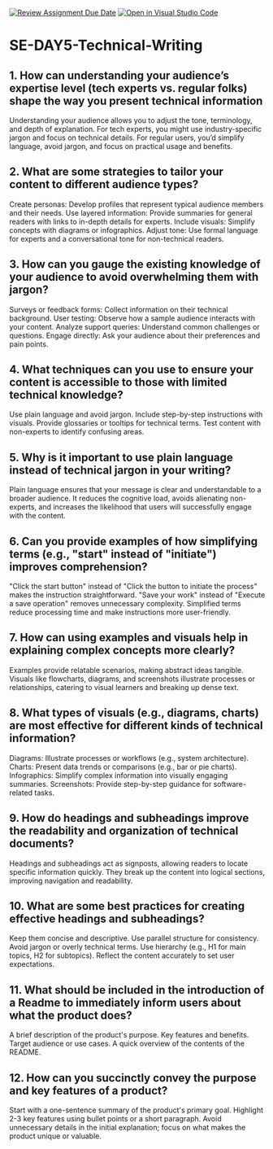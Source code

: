 [![Review Assignment Due Date](https://classroom.github.com/assets/deadline-readme-button-22041afd0340ce965d47ae6ef1cefeee28c7c493a6346c4f15d667ab976d596c.svg)](https://classroom.github.com/a/zsAR-pyY)
[![Open in Visual Studio Code](https://classroom.github.com/assets/open-in-vscode-2e0aaae1b6195c2367325f4f02e2d04e9abb55f0b24a779b69b11b9e10269abc.svg)](https://classroom.github.com/online_ide?assignment_repo_id=17213411&assignment_repo_type=AssignmentRepo)
# SE-DAY5-Technical-Writing
## 1. How can understanding your audience’s expertise level (tech experts vs. regular folks) shape the way you present technical information
Understanding your audience allows you to adjust the tone, terminology, and depth of explanation. For tech experts, you might use industry-specific jargon and focus on technical details. For regular users, you’d simplify language, avoid jargon, and focus on practical usage and benefits.

## 2. What are some strategies to tailor your content to different audience types?
Create personas: Develop profiles that represent typical audience members and their needs.
Use layered information: Provide summaries for general readers with links to in-depth details for experts.
Include visuals: Simplify concepts with diagrams or infographics.
Adjust tone: Use formal language for experts and a conversational tone for non-technical readers.

## 3. How can you gauge the existing knowledge of your audience to avoid overwhelming them with jargon?
Surveys or feedback forms: Collect information on their technical background.
User testing: Observe how a sample audience interacts with your content.
Analyze support queries: Understand common challenges or questions.
Engage directly: Ask your audience about their preferences and pain points.

## 4. What techniques can you use to ensure your content is accessible to those with limited technical knowledge?
Use plain language and avoid jargon.
Include step-by-step instructions with visuals.
Provide glossaries or tooltips for technical terms.
Test content with non-experts to identify confusing areas.

## 5. Why is it important to use plain language instead of technical jargon in your writing?
Plain language ensures that your message is clear and understandable to a broader audience. It reduces the cognitive load, avoids alienating non-experts, and increases the likelihood that users will successfully engage with the content.

## 6. Can you provide examples of how simplifying terms (e.g., "start" instead of "initiate") improves comprehension?
"Click the start button" instead of "Click the button to initiate the process" makes the instruction straightforward.
"Save your work" instead of "Execute a save operation" removes unnecessary complexity.
Simplified terms reduce processing time and make instructions more user-friendly.

## 7. How can using examples and visuals help in explaining complex concepts more clearly?
Examples provide relatable scenarios, making abstract ideas tangible. Visuals like flowcharts, diagrams, and screenshots illustrate processes or relationships, catering to visual learners and breaking up dense text.

## 8. What types of visuals (e.g., diagrams, charts) are most effective for different kinds of technical information?
Diagrams: Illustrate processes or workflows (e.g., system architecture).
Charts: Present data trends or comparisons (e.g., bar or pie charts).
Infographics: Simplify complex information into visually engaging summaries.
Screenshots: Provide step-by-step guidance for software-related tasks.

## 9. How do headings and subheadings improve the readability and organization of technical documents?
Headings and subheadings act as signposts, allowing readers to locate specific information quickly. They break up the content into logical sections, improving navigation and readability.

## 10. What are some best practices for creating effective headings and subheadings?
Keep them concise and descriptive.
Use parallel structure for consistency.
Avoid jargon or overly technical terms.
Use hierarchy (e.g., H1 for main topics, H2 for subtopics).
Reflect the content accurately to set user expectations.

## 11. What should be included in the introduction of a Readme to immediately inform users about what the product does?
A brief description of the product's purpose.
Key features and benefits.
Target audience or use cases.
A quick overview of the contents of the README.

## 12. How can you succinctly convey the purpose and key features of a product?
Start with a one-sentence summary of the product's primary goal.
Highlight 2-3 key features using bullet points or a short paragraph.
Avoid unnecessary details in the initial explanation; focus on what makes the product unique or valuable.
